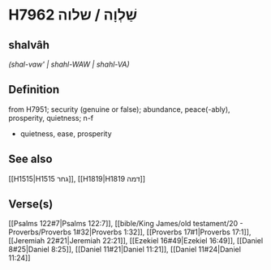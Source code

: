 # H7962 שַׁלְוָה / שלוה

## shalvâh

_(shal-vaw' | shahl-WAW | shahl-VA)_

## Definition

from H7951; security (genuine or false); abundance, peace(-ably), prosperity, quietness; n-f

- quietness, ease, prosperity

## See also

[[H1515|H1515 גחר]], [[H1819|H1819 דמה]]

## Verse(s)

[[Psalms 122#7|Psalms 122:7]], [[bible/King James/old testament/20 - Proverbs/Proverbs 1#32|Proverbs 1:32]], [[Proverbs 17#1|Proverbs 17:1]], [[Jeremiah 22#21|Jeremiah 22:21]], [[Ezekiel 16#49|Ezekiel 16:49]], [[Daniel 8#25|Daniel 8:25]], [[Daniel 11#21|Daniel 11:21]], [[Daniel 11#24|Daniel 11:24]]